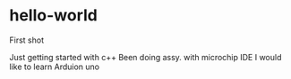 # hello-world
First shot


Just getting started with c++ 
Been doing assy. with microchip IDE
I would like to learn Arduion uno



